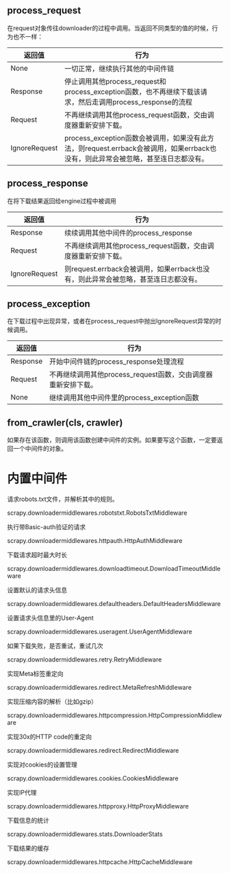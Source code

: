 ## process_request

在request对象传往downloader的过程中调用。当返回不同类型的值的时候，行为也不一样：

| 返回值        | 行为                                                         |
| ------------- | ------------------------------------------------------------ |
| None          | 一切正常，继续执行其他的中间件链                             |
| Response      | 停止调用其他process_request和process_exception函数，也不再继续下载该请求，然后走调用process_response的流程 |
| Request       | 不再继续调用其他process_request函数，交由调度器重新安排下载。 |
| IgnoreRequest | process_exception函数会被调用，如果没有此方法，则request.errback会被调用，如果errback也没有，则此异常会被忽略，甚至连日志都没有。 |

## process_response

在将下载结果返回给engine过程中被调用

| 返回值        | 行为                                                         |
| ------------- | ------------------------------------------------------------ |
| Response      | 续续调用其他中间件的process_response                         |
| Request       | 不再继续调用其他process_request函数，交由调度器重新安排下载。 |
| IgnoreRequest | 则request.errback会被调用，如果errback也没有，则此异常会被忽略，甚至连日志都没有。 |

## process_exception

在下载过程中出现异常，或者在process_request中抛出IgnoreRequest异常的时候调用。

| 返回值   | 行为                                                         |
| -------- | ------------------------------------------------------------ |
| Response | 开始中间件链的process_response处理流程                       |
| Request  | 不再继续调用其他process_request函数，交由调度器重新安排下载。 |
| None     | 继续调用其他中间件里的process_exception函数                  |



## from_crawler(cls, crawler)

如果存在该函数，则调用该函数创建中间件的实例。如果要写这个函数，一定要返回一个中间件的对象。

# 内置中间件

请求robots.txt文件，并解析其中的规则。

scrapy.downloadermiddlewares.robotstxt.RobotsTxtMiddleware

执行带Basic-auth验证的请求

scrapy.downloadermiddlewares.httpauth.HttpAuthMiddleware

下载请求超时最大时长

scrapy.downloadermiddlewares.downloadtimeout.DownloadTimeoutMiddleware

设置默认的请求头信息

scrapy.downloadermiddlewares.defaultheaders.DefaultHeadersMiddleware

设置请求头信息里的User-Agent

scrapy.downloadermiddlewares.useragent.UserAgentMiddleware

如果下载失败，是否重试，重试几次

scrapy.downloadermiddlewares.retry.RetryMiddleware

实现Meta标签重定向

scrapy.downloadermiddlewares.redirect.MetaRefreshMiddleware

实现压缩内容的解析（比如gzip）

scrapy.downloadermiddlewares.httpcompression.HttpCompressionMiddleware

实现30x的HTTP code的重定向

scrapy.downloadermiddlewares.redirect.RedirectMiddleware

实现对cookies的设置管理

scrapy.downloadermiddlewares.cookies.CookiesMiddleware

实现IP代理

scrapy.downloadermiddlewares.httpproxy.HttpProxyMiddleware

下载信息的统计

scrapy.downloadermiddlewares.stats.DownloaderStats

下载结果的缓存

scrapy.downloadermiddlewares.httpcache.HttpCacheMiddleware

